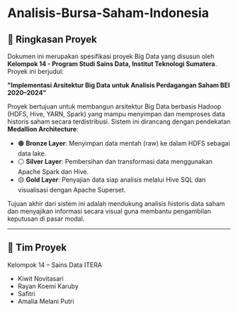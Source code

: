 # Analisis-Bursa-Saham-Indonesia

## 📄 Ringkasan Proyek

Dokumen ini merupakan spesifikasi proyek Big Data yang disusun oleh **Kelompok 14 - Program Studi Sains Data, Institut Teknologi Sumatera**. Proyek ini berjudul:

**"Implementasi Arsitektur Big Data untuk Analisis Perdagangan Saham BEI 2020–2024"**

Proyek bertujuan untuk membangun arsitektur Big Data berbasis Hadoop (HDFS, Hive, YARN, Spark) yang mampu menyimpan dan memproses data historis saham secara terdistribusi. Sistem ini dirancang dengan pendekatan **Medallion Architecture**:

- 🟤 **Bronze Layer**: Menyimpan data mentah (raw) ke dalam HDFS sebagai data lake.
- ⚪ **Silver Layer**: Pembersihan dan transformasi data menggunakan Apache Spark dan Hive.
- 🟡 **Gold Layer**: Penyajian data siap analisis melalui Hive SQL dan visualisasi dengan Apache Superset.

Tujuan akhir dari sistem ini adalah mendukung analisis historis data saham dan menyajikan informasi secara visual guna membantu pengambilan keputusan di pasar modal.

---

## 👥 Tim Proyek

Kelompok 14 – Sains Data ITERA  
- Kiwit Novitasari  
- Rayan Koemi Karuby  
- Safitri  
- Amalia Melani Putri  
